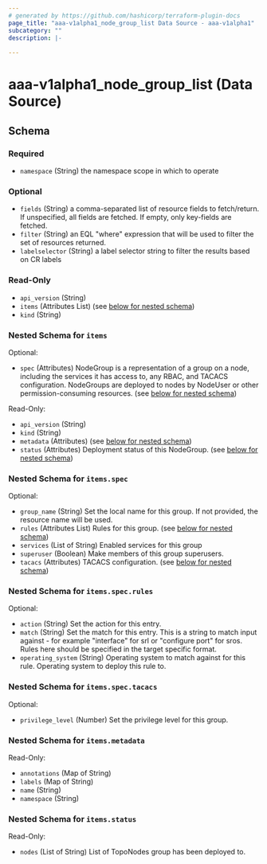 ```yaml
---
# generated by https://github.com/hashicorp/terraform-plugin-docs
page_title: "aaa-v1alpha1_node_group_list Data Source - aaa-v1alpha1"
subcategory: ""
description: |-
  
---
```


# aaa-v1alpha1_node_group_list (Data Source)





<!-- schema generated by tfplugindocs -->
## Schema

### Required

- `namespace` (String) the namespace scope in which to operate

### Optional

- `fields` (String) a comma-separated list of resource fields to fetch/return.  If unspecified, all fields are fetched.  If empty, only key-fields are fetched.
- `filter` (String) an EQL "where" expression that will be used to filter the set of resources returned.
- `labelselector` (String) a label selector string to filter the results based on CR labels

### Read-Only

- `api_version` (String)
- `items` (Attributes List) (see [below for nested schema](#nestedatt--items))
- `kind` (String)

<a id="nestedatt--items"></a>
### Nested Schema for `items`

Optional:

- `spec` (Attributes) NodeGroup is a representation of a group on a node, including the services it has access to, any RBAC, and TACACS configuration.
NodeGroups are deployed to nodes by NodeUser or other permission-consuming resources. (see [below for nested schema](#nestedatt--items--spec))

Read-Only:

- `api_version` (String)
- `kind` (String)
- `metadata` (Attributes) (see [below for nested schema](#nestedatt--items--metadata))
- `status` (Attributes) Deployment status of this NodeGroup. (see [below for nested schema](#nestedatt--items--status))

<a id="nestedatt--items--spec"></a>
### Nested Schema for `items.spec`

Optional:

- `group_name` (String) Set the local name for this group. If not provided, the resource name will be used.
- `rules` (Attributes List) Rules for this group. (see [below for nested schema](#nestedatt--items--spec--rules))
- `services` (List of String) Enabled services for this group
- `superuser` (Boolean) Make members of this group superusers.
- `tacacs` (Attributes) TACACS configuration. (see [below for nested schema](#nestedatt--items--spec--tacacs))

<a id="nestedatt--items--spec--rules"></a>
### Nested Schema for `items.spec.rules`

Optional:

- `action` (String) Set the action for this entry.
- `match` (String) Set the match for this entry. This is a string to match input against - for example "interface" for srl or "configure port" for sros.
Rules here should be specified in the target specific format.
- `operating_system` (String) Operating system to match against for this rule.
Operating system to deploy this rule to.


<a id="nestedatt--items--spec--tacacs"></a>
### Nested Schema for `items.spec.tacacs`

Optional:

- `privilege_level` (Number) Set the privilege level for this group.



<a id="nestedatt--items--metadata"></a>
### Nested Schema for `items.metadata`

Read-Only:

- `annotations` (Map of String)
- `labels` (Map of String)
- `name` (String)
- `namespace` (String)


<a id="nestedatt--items--status"></a>
### Nested Schema for `items.status`

Read-Only:

- `nodes` (List of String) List of TopoNodes group has been deployed to.
